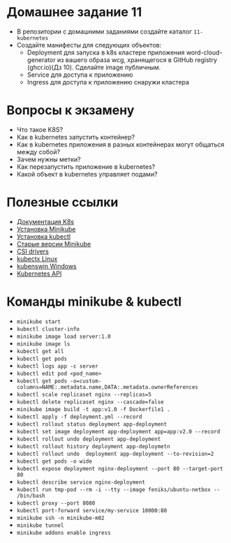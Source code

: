 # Домашнее задание 11

- В репозитории с домашними заданиями создайте каталог `11-kubernetes`
- Создайте манифесты для следующих объектов:
  - Deployment для запуска в k8s кластере приложения word-cloud-generator из вашего образа wcg, хранящегося в GitHub registry (ghcr.io)(Дз 10). Сделайте image публичным.
  - Service для доступа к приложению
  - Ingress для доступа к приложению снаружи кластера

# Вопросы к экзамену
- Что такое K8S?
- Как в kubernetes запустить контейнер?
- Как в kubernetes приложения в разных контейнерах могут общаться между собой?
- Зачем нужны метки?
- Как перезапустить приложение в  kubernetes?
- Какой объект в kubernetes управляет подами?

# Полезные ссылки

- [Документация K8s](https://kubernetes.io/docs/tutorials/)
- [Установка Minikube](https://kubernetes.io/docs/tasks/tools/install-minikube/)
- [Установка kubectl](https://kubernetes.io/docs/tasks/tools/install-kubectl/)
- [Старые версии Minikube](https://github.com/kubernetes/minikube/tags)
- [CSI drivers](https://kubernetes-csi.github.io/docs/drivers.html)
- [kubectx Linux](https://github.com/ahmetb/kubectx)
- [kubenswin Windows](https://github.com/thomasliddledba/kubenswin)
- [Kubernetes API](https://kubernetes.io/docs/reference/kubernetes-api/workload-resources/)

# Команды minikube & kubectl
- `minikube start`
- `kubectl cluster-info`
- `minikube image load server:1.0`
- `minikube image ls`
- `kubectl get all`
- `kubectl get pods`
- `kubectl logs app -c server`
- `kubectl edit pod <pod_name>`
- `kubectl get pods -o=custom-columns=NAME:.metadata.name,DATA:.metadata.ownerReferences`
- `kubectl scale replicaset nginx --replicas=5`
- `kubectl delete replicaset nginx --cascade=false`
- `minikube image build -t app:v1.0 -f Dockerfile1 .`
- `kubectl apply -f deployment.yml --record`
- `kubectl rollout status deployment app-deployment`
- `kubectl set image deployment app-deployment app=app:v2.0 --record`
- `kubectl rollout undo deployment app-deployment`
- `kubectl rollout history deployment app-deploymetn`
- `kubectl rollout undo  deployment app-deployment --to-revision=2`
- `kubectl get pods -o wide`
- `kubectl expose deployment nginx-deployment --port 80 --target-port 80`
- `kubectl describe service nginx-deployment`
- `kubectl run tmp-pod --rm -i --tty --image feniks/ubuntu-netbox -- /bin/bash`
- `kubectl proxy --port 8080`
- `kubectl port-forward service/my-service 10000:80`
- `minikube ssh -n minikube-m02`
- `minikube tunnel`
- `minikube addons enable ingress`
